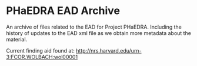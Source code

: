 PHaEDRA EAD Archive
============

An archive of files related to the EAD for Project PHaEDRA.  Including the history of updates to the EAD xml file as we obtain more metadata about the material.

Current finding aid found at:
http://nrs.harvard.edu/urn-3:FCOR.WOLBACH:wol00001